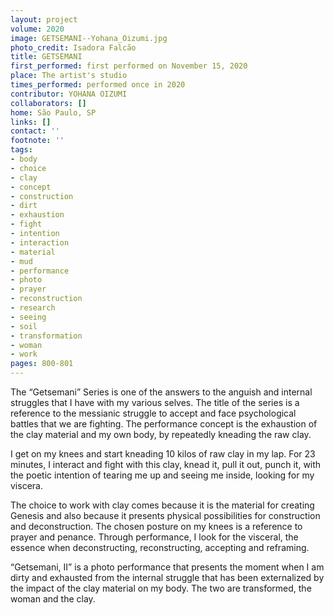 ```yaml
---
layout: project
volume: 2020
image: GETSEMANI--Yohana_Oizumi.jpg
photo_credit: Isadora Falcão
title: GETSEMANI
first_performed: first performed on November 15, 2020
place: The artist's studio
times_performed: performed once in 2020
contributor: YOHANA OIZUMI
collaborators: []
home: São Paulo, SP
links: []
contact: ''
footnote: ''
tags:
- body
- choice
- clay
- concept
- construction
- dirt
- exhaustion
- fight
- intention
- interaction
- material
- mud
- performance
- photo
- prayer
- reconstruction
- research
- seeing
- soil
- transformation
- woman
- work
pages: 800-801
---
```


The “Getsemani” Series is one of the answers to the anguish and internal struggles that I have with my various selves. The title of the series is a reference to the messianic struggle to accept and face psychological battles that we are fighting. The performance concept is the exhaustion of the clay material and my own body, by repeatedly kneading the raw clay.

I get on my knees and start kneading 10 kilos of raw clay in my lap. For 23 minutes, I interact and fight with this clay, knead it, pull it out, punch it, with the poetic intention of tearing me up and seeing me inside, looking for my viscera.

The choice to work with clay comes because it is the material for creating Genesis and also because it presents physical possibilities for construction and deconstruction. The chosen posture on my knees is a reference to prayer and penance. Through performance, I look for the visceral, the essence when deconstructing, reconstructing, accepting and reframing.

“Getsemani, II” is a photo performance that presents the moment when I am dirty and exhausted from the internal struggle that has been externalized by the impact of the clay material on my body. The two are transformed, the woman and the clay.